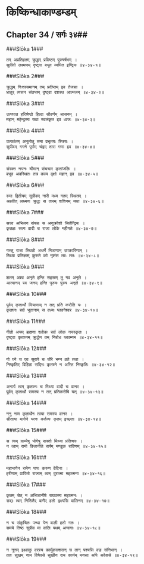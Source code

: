किष्किन्धाकाण्डम्डम्
===============================


## Chapter 34  / सर्गः ३४##


###Slōka 1###


    तम् अप्रतिहतम् क्रुद्धम् प्रविष्टम् पुरुषर्षभम् ।
    सुग्रीवो लक्ष्मणम् दृष्ट्वा बभूव व्यथित इन्द्रियः ॥४-३४-१॥


###Slōka 2###


    क्रुद्धम् निःश्वसमानम् तम् प्रदीप्तम् इव तेजसा ।
    भ्रातुर् व्यसन संतप्तम् दृष्ट्वा दशरथ आत्मजम् ॥४-३४-२॥


###Slōka 3###


    उत्पपात हरिश्रेष्ठो हित्वा सौवर्णम् आसनम् ।
    महान् महेन्द्रस्य यथा स्वलंकृत इव ध्वजः ॥४-३४-३॥


###Slōka 4###


    उत्पतंतम् अनूत्पेतू रुमा प्रभृतयः स्त्रियः ।
    सुग्रीवम् गगने पूर्णम् चंद्रम् तारा गणा इव ॥४-३४-४॥


###Slōka 5###


    संरक्त नयनः श्रीमान् संचचार कृतांजलिः ।
    बभूव अवस्थितः तत्र कल्प वृक्षो महान् इव ॥४-३४-५॥


###Slōka 6###


    रुमा द्वितीयम् सुग्रीवम् नारी मध्य गतम् स्थितम् ।
    अब्रवीत् लक्ष्मणः क्रुद्धः स तारम् शशिनम् यथा ॥४-३४-६॥


###Slōka 7###


    सत्त्व अभिजन संपन्नः स अनुक्रोशो जितेन्द्रियः ।
    कृतज्ञः सत्य वादी च राजा लोके महीयते ॥४-३४-७॥


###Slōka 8###


    यस्तु राजा स्थितो अधर्मे मित्राणाम् उपकारिणाम् ।
    मिथ्या प्रतिज्ञाम् कुरुते को नृशंस तरः ततः ॥४-३४-८॥


###Slōka 9###


    शतम् अश्व अनृते हन्ति सहस्रम् तु गव अनृते ।
    आत्मानम् स्व जनम् हन्ति पुरुषः पुरुष अनृते ॥४-३४-९॥


###Slōka 10###


    पूर्वम् कृतार्थो मित्राणाम् न तत् प्रति करोति यः ।
    कृतघ्नः सर्व भूतानाम् स वध्यः प्लवगेश्वर ॥४-३४-१०॥


###Slōka 11###


    गीतो अयम् ब्रह्मणा श्लोकः सर्व लोक नमस्कृतः ।
    दृष्ट्वा कृतघ्नम् क्रुद्धेन तम् निबोध प्लवम्गम ॥४-३४-११॥


###Slōka 12###


    गो घ्ने च एव सुरापे च चौरे भग्न व्रते तथा ।
    निष्कृतिर् विहिता सद्भिः कृतघ्ने न अस्ति निष्कृतिः ॥४-३४-१२॥


###Slōka 13###


    अनार्य त्वम् कृतघ्नः च मिथ्या वादी च वानर ।
    पूर्वम् कृतार्थो रामस्य न तत् प्रतिकरोषि यत् ॥४-३४-१३॥


###Slōka 14###


    ननु नाम कृतार्थेन त्वया रामस्य वानर ।
    सीताया मार्गणे यत्नः कर्तव्यः कृतम् इच्छता ॥४-३४-१४॥


###Slōka 15###


    स त्वम् ग्राम्येषु भोगेषु सक्तो मिथ्या प्रतिश्रवः ।
    न त्वाम् रामो विजानीते सर्पम् मण्डूक राविणम् ॥४-३४-१५॥


###Slōka 16###


    महाभागेन रामेण पापः करुण वेदिना ।
    हरीणाम् प्रापितो राज्यम् त्वम् दुरात्मा महात्मना ॥४-३४-१६॥


###Slōka 17###


    कृतम् चेत् न अभिजानीषे राघवस्य महात्मनः ।
    सद्यः त्वम् निशितैर् बाणैर् हतो द्रक्ष्यसि वालिनम् ॥४-३४-१७॥


###Slōka 18###


    न च संकुचितः पन्था येन वाली हतो गतः ।
    समये तिष्ठ सुग्रीव मा वालि पथम् अन्वगाः ॥४-३४-१८॥


###Slōka 19###


    न नूनम् इक्ष्वाकु वरस्य कार्मुकात्शरान् च तान् पश्यसि वज्र संनिभान् ।
    ततः सुखम् नाम विषेवसे सुखीन राम कार्यम् मनसा अपि अवेक्षसे ॥४-३४-१९॥


